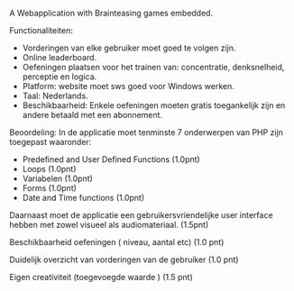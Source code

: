 A Webapplication with Brainteasing games embedded.

Functionaliteiten:
- Vorderingen van elke gebruiker moet goed te volgen zijn.
- Online leaderboard.
- Oefeningen plaatsen voor het trainen van: concentratie, denksnelheid, perceptie en logica.
- Platform: website moet sws goed voor Windows werken.
- Taal: Nederlands.
- Beschikbaarheid: Enkele oefeningen moeten gratis toegankelijk zijn en andere betaald met een abonnement.

Beoordeling:
In de applicatie moet tenminste 7 onderwerpen van PHP zijn toegepast waaronder:
- Predefined and User Defined Functions (1.0pnt)
- Loops (1.0pnt)
- Variabelen (1.0pnt)
- Forms (1.0pnt)
- Date and Time functions (1.0pnt)

Daarnaast moet de applicatie een gebruikersvriendelijke user interface hebben met zowel visueel als audiomateriaal. (1.5pnt)

Beschikbaarheid oefeningen ( niveau, aantal etc) (1.0 pnt)

Duidelijk overzicht van vorderingen van de gebruiker (1.0 pnt)

Eigen creativiteit (toegevoegde waarde ) (1.5 pnt)
